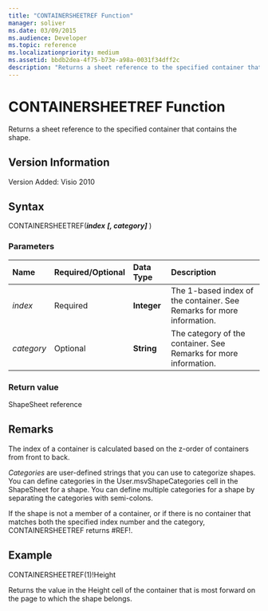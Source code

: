 ```yaml
---
title: "CONTAINERSHEETREF Function" 
manager: soliver
ms.date: 03/09/2015
ms.audience: Developer
ms.topic: reference 
ms.localizationpriority: medium
ms.assetid: bbdb2dea-4f75-b73e-a98a-0031f34dff2c
description: "Returns a sheet reference to the specified container that contains the shape."
---
```


# CONTAINERSHEETREF Function

Returns a sheet reference to the specified container that contains the shape.
  
## Version Information

Version Added: Visio 2010
  
## Syntax

CONTAINERSHEETREF(***index*** ***[, category]*** )
  
### Parameters

|**Name**|**Required/Optional**|**Data Type**|**Description**|
|:-----|:-----|:-----|:-----|
| *index* <br/> |Required  <br/> |**Integer** <br/> |The 1-based index of the container. See Remarks for more information. |
| *category* <br/> |Optional  <br/> |**String** <br/> |The category of the container. See Remarks for more information. |

### Return value

ShapeSheet reference
  
## Remarks

The index of a container is calculated based on the z-order of containers from front to back.
  
 *Categories*  are user-defined strings that you can use to categorize shapes. You can define categories in the User.msvShapeCategories cell in the ShapeSheet for a shape. You can define multiple categories for a shape by separating the categories with semi-colons.
  
If the shape is not a member of a container, or if there is no container that matches both the specified index number and the category, CONTAINERSHEETREF returns #REF!.
  
## Example

CONTAINERSHEETREF(1)!Height
  
Returns the value in the Height cell of the container that is most forward on the page to which the shape belongs.
  